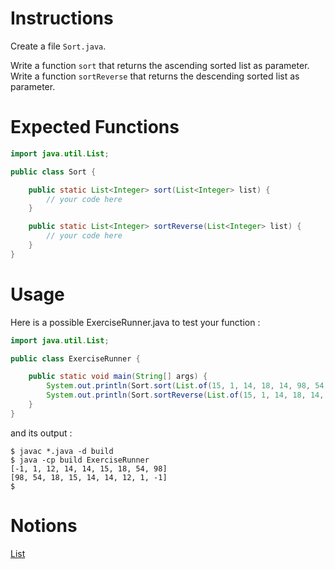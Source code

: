 # Instructions

Create a file `Sort.java`.

Write a function `sort` that returns the ascending sorted list as parameter.     
Write a function `sortReverse` that returns the descending sorted list as parameter.

# Expected Functions

```java
import java.util.List;

public class Sort {

    public static List<Integer> sort(List<Integer> list) {
        // your code here
    }

    public static List<Integer> sortReverse(List<Integer> list) {
        // your code here
    }
}
```

# Usage

Here is a possible ExerciseRunner.java to test your function :

```java
import java.util.List;

public class ExerciseRunner {

    public static void main(String[] args) {
        System.out.println(Sort.sort(List.of(15, 1, 14, 18, 14, 98, 54, -1, 12)).toString());
        System.out.println(Sort.sortReverse(List.of(15, 1, 14, 18, 14, 98, 54, -1, 12)).toString());
    }
}
```

and its output :
```shell
$ javac *.java -d build
$ java -cp build ExerciseRunner 
[-1, 1, 12, 14, 14, 15, 18, 54, 98]
[98, 54, 18, 15, 14, 14, 12, 1, -1]
$ 
```

# Notions
[List](https://docs.oracle.com/en/java/javase/17/docs/api/java.base/java/util/List.html)  